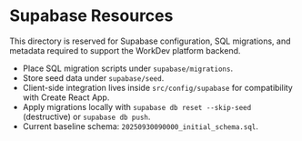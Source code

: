 # Supabase Resources

This directory is reserved for Supabase configuration, SQL migrations, and metadata required to support the WorkDev platform backend.

- Place SQL migration scripts under `supabase/migrations`.
- Store seed data under `supabase/seed`.
- Client-side integration lives inside `src/config/supabase` for compatibility with Create React App.
- Apply migrations locally with `supabase db reset --skip-seed` (destructive) or `supabase db push`.
- Current baseline schema: `20250930090000_initial_schema.sql`.
